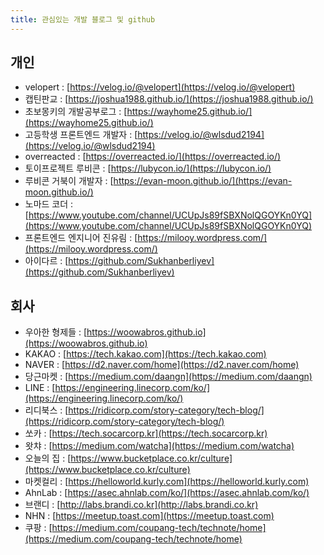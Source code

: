 ```yaml
---
title: 관심있는 개발 블로그 및 github
---
```



## 개인
* velopert : [https://velog.io/@velopert](https://velog.io/@velopert)
* 캡틴판교 : [https://joshua1988.github.io/](https://joshua1988.github.io/)
* 초보몽키의 개발공부로그 : [https://wayhome25.github.io/](https://wayhome25.github.io/)
* 고등학생 프론트엔드 개발자 : [https://velog.io/@wlsdud2194](https://velog.io/@wlsdud2194)
* overreacted : [https://overreacted.io/](https://overreacted.io/)
* 토이프로젝트 루비콘 : [https://lubycon.io/](https://lubycon.io/)
* 루비콘 거북이 개발자 : [https://evan-moon.github.io/](https://evan-moon.github.io/)
* 노마드 코더 : [https://www.youtube.com/channel/UCUpJs89fSBXNolQGOYKn0YQ](https://www.youtube.com/channel/UCUpJs89fSBXNolQGOYKn0YQ)
* 프론트엔드 엔지니어 진유림 : [https://milooy.wordpress.com/](https://milooy.wordpress.com/)
* 아이다르 : [https://github.com/Sukhanberliyev](https://github.com/Sukhanberliyev)


## 회사
* 우아한 형제들 : [https://woowabros.github.io](https://woowabros.github.io)
* KAKAO : [https://tech.kakao.com](https://tech.kakao.com)
* NAVER : [https://d2.naver.com/home](https://d2.naver.com/home)
* 당근마켓 : [https://medium.com/daangn](https://medium.com/daangn)
* LINE : [https://engineering.linecorp.com/ko/](https://engineering.linecorp.com/ko/)
* 리디북스 : [https://ridicorp.com/story-category/tech-blog/](https://ridicorp.com/story-category/tech-blog/)
* 쏘카 : [https://tech.socarcorp.kr](https://tech.socarcorp.kr)
* 왓챠 : [https://medium.com/watcha](https://medium.com/watcha)
* 오늘의 집 : [https://www.bucketplace.co.kr/culture](https://www.bucketplace.co.kr/culture)
* 마켓컬리 : [https://helloworld.kurly.com](https://helloworld.kurly.com)
* AhnLab : [https://asec.ahnlab.com/ko/](https://asec.ahnlab.com/ko/)
* 브랜디 : [http://labs.brandi.co.kr](http://labs.brandi.co.kr)
* NHN : [https://meetup.toast.com](https://meetup.toast.com)
* 쿠팡 : [https://medium.com/coupang-tech/technote/home](https://medium.com/coupang-tech/technote/home)
